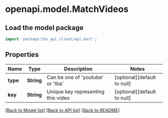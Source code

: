 # openapi.model.MatchVideos

## Load the model package

```dart
import 'package:tba_api_client/api.dart';
```

## Properties

| Name     | Type       | Description                                      | Notes                       |
| -------- | ---------- | ------------------------------------------------ | --------------------------- |
| **type** | **String** | Can be one of &#39;youtube&#39; or &#39;tba&#39; | [optional][default to null] |
| **key**  | **String** | Unique key representing this video               | [optional][default to null] |

[[Back to Model list]](../README.md#documentation-for-models) [[Back to API list]](../README.md#documentation-for-api-endpoints) [[Back to README]](../README.md)

